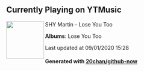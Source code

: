 ## Currently Playing on YTMusic

[<img align="left" width="100" src="https://lh3.googleusercontent.com/Jcx8IYD5gllW1hlZiKP_OfUO6O17JV3As9pcaT4QO_Bx6myyT5vF43-l6sdVEfecQ62SEX5TbUx-G-nC">](https://music.youtube.com/channel/UC2hDtcsUN8G5RYvHTt9CJtw)

SHY Martin - Lose You Too

**Albums**: Lose You Too

Last updated at 09/01/2020 15:28

#### Generated with [20chan/github-now](https://github.com/20chan/github-now)


<!--
**20chan/20chan** is a ✨ _special_ ✨ repository because its `README.md` (this file) appears on your GitHub profile.

Here are some ideas to get you started:

- 🔭 I’m currently working on ...
- 🌱 I’m currently learning ...
- 👯 I’m looking to collaborate on ...
- 🤔 I’m looking for help with ...
- 💬 Ask me about ...
- 📫 How to reach me: ...
- 😄 Pronouns: ...
- ⚡ Fun fact: ...
-->
